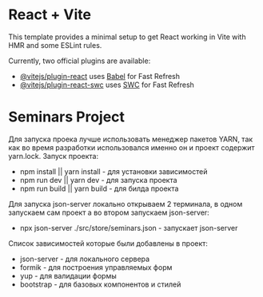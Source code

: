 # React + Vite

This template provides a minimal setup to get React working in Vite with HMR and some ESLint rules.

Currently, two official plugins are available:

- [@vitejs/plugin-react](https://github.com/vitejs/vite-plugin-react/blob/main/packages/plugin-react/README.md) uses [Babel](https://babeljs.io/) for Fast Refresh
- [@vitejs/plugin-react-swc](https://github.com/vitejs/vite-plugin-react-swc) uses [SWC](https://swc.rs/) for Fast Refresh

# Seminars Project

Для запуска проека лучше использовать менеджер пакетов YARN, так как во время разработки использовался именно он и проект содержит yarn.lock.
Запуск проекта:

- npm install || yarn install - для установки зависимостей
- npm run dev || yarn dev - для запуска проекта
- npm run build || yarn build - для билда проекта

Для запуска json-server локально открываем 2 терминала, в одном запускаем сам проект а во втором запускаем json-server:

- npx json-server ./src/store/seminars.json - запускает json-server

Список зависимостей которые были добавлены в проект:

- json-server - для локального сервера
- formik - для построения управляемых форм
- yup - для валидации формы
- bootstrap - для базовых компонентов и стилей

